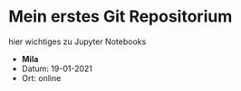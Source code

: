 # Mein erstes Git Repositorium

hier wichtiges zu Jupyter Notebooks
- **Mila**
- Datum: 19-01-2021
- Ort: online
